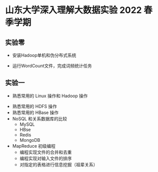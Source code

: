 # 山东大学深入理解大数据实验 2022 春季学期
## 实验零
* 安装Hadoop单机和伪分布式系统
- 运行WordCount文件，完成词频统计任务
## 实验一
* 熟悉常用的 Linux 操作和 Hadoop 操作
- 熟悉常用的 HDFS 操作
- 熟悉常用的 HBase 操作
- NoSQL 和关系数据库的比较
	- MySQL
	- HBse
	- Redis
	- MongoDB
- MapReduce 初级编程
	- 编程实现文件的合并和去重
	- 编程实现对输入文件的排序
	- 对指定的表格进行信息挖掘（祖辈关系）
